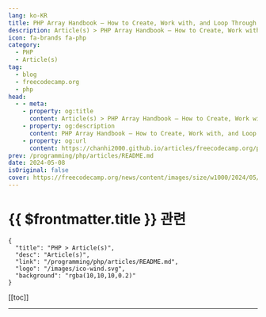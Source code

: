 ```yaml
---
lang: ko-KR
title: PHP Array Handbook – How to Create, Work with, and Loop Through Arrays
description: Article(s) > PHP Array Handbook – How to Create, Work with, and Loop Through Arrays
icon: fa-brands fa-php
category: 
  - PHP
  - Article(s)
tag: 
  - blog
  - freecodecamp.org
  - php
head:
  - - meta:
    - property: og:title
      content: Article(s) > PHP Array Handbook – How to Create, Work with, and Loop Through Arrays
    - property: og:description
      content: PHP Array Handbook – How to Create, Work with, and Loop Through Arrays
    - property: og:url
      content: https://chanhi2000.github.io/articles/freecodecamp.org/php-array-handbook.html
prev: /programming/php/articles/README.md
date: 2024-05-08
isOriginal: false
cover: https://freecodecamp.org/news/content/images/size/w1000/2024/05/PHP-Array-Handbook-Cover-1.png
---
```


# {{ $frontmatter.title }} 관련

```component VPCard
{
  "title": "PHP > Article(s)",
  "desc": "Article(s)",
  "link": "/programming/php/articles/README.md",
  "logo": "/images/ico-wind.svg",
  "background": "rgba(10,10,10,0.2)"
}
```

[[toc]]

---

<SiteInfo
  name="PHP Array Handbook – How to Create, Work with, and Loop Through Arrays"
  desc="In every programming language, arrays provide a flexible option to store more than one data type in a single variable. They are one of the most versatile data structures in the programming world, which is one reason a lot of external data and many APIs come as arrays. When you..."
  url="https://freecodecamp.org/news/php-array-handbook/"
  logo="https://cdn.freecodecamp.org/universal/favicons/favicon.ico"
  preview="https://freecodecamp.org/news/content/images/size/w1000/2024/05/PHP-Array-Handbook-Cover-1.png"/>

<!-- TODO: 작성 -->


